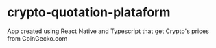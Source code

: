 # crypto-quotation-plataform
App created using React Native and Typescript that get Crypto's prices from CoinGecko.com
